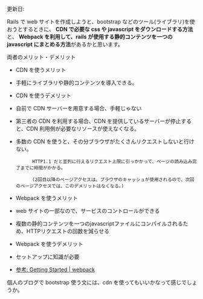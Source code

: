 更新日:

Rails で web サイトを作成しようと、bootstrap などのツール(ライブラリ)を使おうとするときに、
**CDN で必要な css や javascript をダウンロードする方法**と、
**Webpack を利用して、rails が使用する静的コンテンツを一つの javascript にまとめる方法**があるかと思います。

両者のメリット・デメリット

* CDN を使うメリット

* 手軽にライブラリや静的コンテンツを導入できる。
* CDN を使うデメリット

* 自前で CDN サーバーを用意する場合、手軽じゃない
* 第三者の CDN を利用する場合、CDN を提供しているサーバーが停止すると、CDN 利用側が必要なリソースが使えなくなる。
* 多数の CDN を使うと、その分ブラウザがたくさんリクエストしないと行けない。

            HTTP1.1 だと並列に行えるリクエスト上限に引っかかって、ページの読み込み完了までに時間がかかる。

            (2回目以降のページアクセスは、ブラウザのキャッシュが使用されるので、次回のページアクセスでは、このデメリットはなくなる。)

* Webpack を使うメリット

* web サイトの一部なので、サービスのコントロールができる
* 複数の静的コンテンツを一つのjavascriptファイルにコンパイルされるため、HTTPリクエストの回数を減らせる
* Webpack を使うデメリット

* セットアップに知識が必要

* [参考: Getting Started | webpack](https://webpack.js.org/guides/getting-started/)

個人のブログで bootstrap 使う文には、cdn を使ってもいいかなって感じでしょうか。